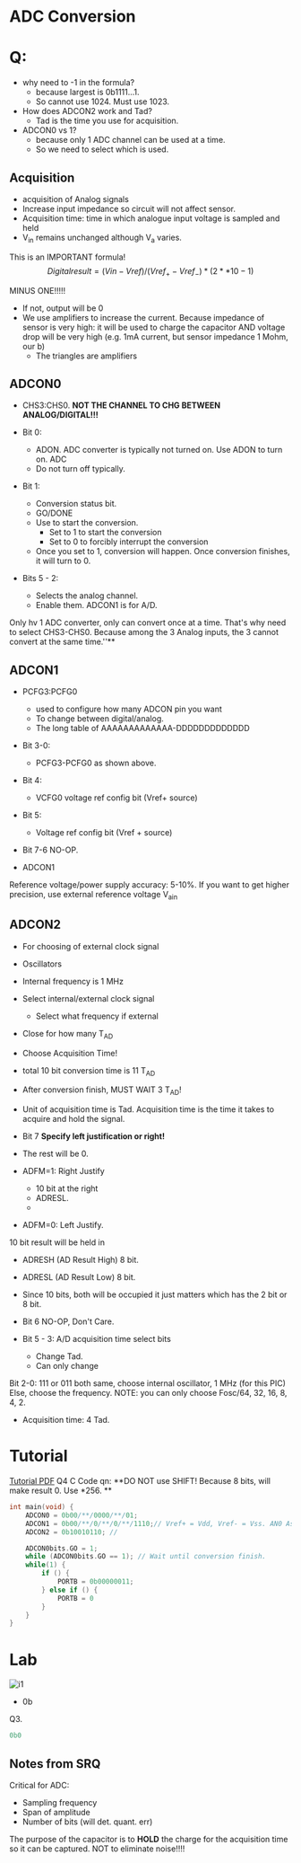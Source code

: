 
# ADC Conversion


# Q:
- why need to -1 in the formula?
	- because largest is 0b1111...1. 
	- So cannot use 1024. Must use 1023.
- How does ADCON2 work and Tad?
	- Tad is the time you use for acquisition. 
- ADCON0 vs 1?
	- because only 1 ADC channel can be used at a time.
	- So we need to select which is used.





## Acquisition
- acquisition of Analog signals
- Increase input impedance so circuit will not affect sensor.
- Acquisition time: time in which analogue input voltage is sampled and held
- V<sub>in</sub> remains unchanged although V<sub>a</sub> varies.

This is an IMPORTANT formula!
$$
Digital result = (Vin - Vref)/(Vref_+ - Vref_-) * (2**10-1)
$$


MINUS ONE!!!!!

- If not, output will be 0
- We use amplifiers to increase the current. Because impedance of sensor is very high: it will be used to charge the capacitor AND voltage drop will be very high (e.g. 1mA current, but sensor impedance 1 Mohm, our b)
	- The triangles are amplifiers


## ADCON0

- CHS3:CHS0.
**NOT THE CHANNEL TO CHG BETWEEN ANALOG/DIGITAL!!!**

- Bit 0:
	- ADON. ADC converter is typically not turned on. Use ADON to turn on. ADC
	- Do not turn off typically.
- Bit 1:
	- Conversion status bit.
	- GO/DONE
	- Use to start the conversion. 
		- Set to 1 to start the conversion
		- Set to 0 to forcibly interrupt the conversion
	- Once you set to 1, conversion will happen. Once conversion finishes, it will turn to 0.
- Bits 5 - 2:
	- Selects the analog channel.
	- Enable them. ADCON1 is for A/D.



Only hv 1 ADC converter, only can convert once at a time. That's why need to select CHS3-CHS0.
Because among the 3 Analog inputs, the 3 cannot convert at the same time.''**
## ADCON1
- PCFG3:PCFG0
	- used to configure how many ADCON pin you want
	- To change between digital/analog.
	- The long table of AAAAAAAAAAAAA-DDDDDDDDDDDDD 

- Bit 3-0:
	- PCFG3-PCFG0 as shown above.
- Bit 4:
	- VCFG0 voltage ref config bit (Vref+ source)
- Bit 5:
	- Voltage ref config bit (Vref + source)
- Bit 7-6 NO-OP.



- ADCON1





Reference voltage/power supply accuracy: 5-10%. If you want to get higher precision, use external reference voltage V<sub>ain</sub>

## ADCON2
- For choosing of external clock signal
- Oscillators
- Internal frequency is 1 MHz
- Select internal/external clock signal
	- Select what frequency if external
- Close for how many T<sub>AD</sub>
- Choose Acquisition Time!
- total 10 bit conversion time is 11 T<sub>AD</sub>
- After conversion finish, MUST WAIT 3 T<sub>AD</sub>!


- Unit of acquisition time is Tad. Acquisition time is the time it takes to acquire and hold the signal.



- Bit 7 
**Specify left justification or right!**
- The rest will be 0.
- ADFM=1: Right Justify
	- 10 bit at the right
	- ADRESL.
	- 
- ADFM=0: Left Justify.

10 bit result will be held in 
- ADRESH (AD Result High) 8 bit.
- ADRESL (AD Result Low) 8 bit.
- Since 10 bits, both will be occupied it just matters which has the 2 bit or 8 bit.


- Bit 6 NO-OP, Don't Care.

- Bit 5 - 3: A/D acquisition time select bits
	- Change Tad.
	- Can only change 

Bit 2-0: 
111 or 011 both same, choose internal oscillator, 1 MHz (for this PIC)
Else, choose the frequency.
NOTE: you can only choose Fosc/64, 32, 16, 8, 4, 2.


- Acquisition time: 4 Tad.

# Tutorial
[Tutorial PDF](MAPP_Tutorial_4.pdf)
Q4 C Code qn:
**DO NOT use SHIFT! Because 8 bits, will make result 0. Use \*256. **
```c
int main(void) {
	ADCON0 = 0b00/**/0000/**/01;
	ADCON1 = 0b00/**/0/**/0/**/1110;// Vref+ = Vdd, Vref- = Vss. AN0 As analog.
	ADCON2 = 0b10010110; // 

	ADCON0bits.GO = 1;
	while (ADCON0bits.GO == 1); // Wait until conversion finish.
	while(1) {
		if () {
			PORTB = 0b00000011;
		} else if () {
			PORTB = 0
		}
	}
}
```



# Lab

![i1](Pasted%20image%2020231121105042.png)
- 0b


Q3. 
```c
0b0
```





## Notes from SRQ
Critical for ADC:
- Sampling frequency
- Span of amplitude
- Number of bits (will det. quant. err)

The purpose of the capacitor is to **HOLD** the charge for the acquisition time so it can be captured. NOT to eliminate noise!!!!
